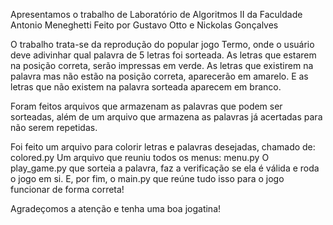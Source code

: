 Apresentamos o trabalho de Laboratório de Algoritmos II da Faculdade Antonio Meneghetti
Feito por Gustavo Otto e Nickolas Gonçalves

O trabalho trata-se da reprodução do popular jogo Termo, onde o usuário deve adivinhar qual palavra de 5 letras foi sorteada.
As letras que estarem na posição correta, serão impressas em verde.
As letras que existirem na palavra mas não estão na posição correta, aparecerão em amarelo.
E as letras que não existem na palavra sorteada aparecem em branco.

Foram feitos arquivos que armazenam as palavras que podem ser sorteadas,
além de um arquivo que armazena as palavras já acertadas para não serem repetidas.

Foi feito um arquivo para colorir letras e palavras desejadas, chamado de: colored.py
Um arquivo que reuniu todos os menus: menu.py
O play_game.py que sorteia a palavra, faz a verificação se ela é válida e roda o jogo em si.
E, por fim, o main.py que reúne tudo isso para o jogo funcionar de forma correta!

Agradeçomos a atenção e tenha uma boa jogatina!
